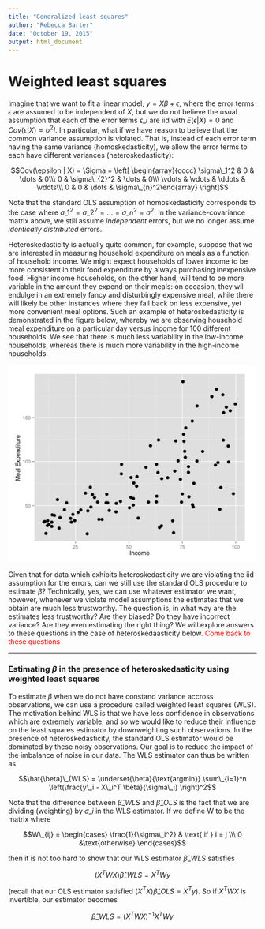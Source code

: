 ```yaml
---
title: "Generalized least squares"
author: "Rebecca Barter"
date: "October 19, 2015"
output: html_document
---
```



# Weighted least squares

Imagine that we want to fit a linear model, $y = X\beta + \epsilon$, where the error terms $\epsilon$ are assumed to be independent of $X$, but we do not believe the usual assumption that each of the error terms $\epsilon\_i$ are iid with $E(\epsilon | X) = 0$ and $Cov(\epsilon | X) = \sigma^2 I$. In particular, what if we have reason to believe that the common variance assumption is violated. That is, instead of each error term having the same variance (homoskedasticity), we allow the error terms to each have different variances (heteroskedasticity):

$$Cov(\epsilon | X) = \Sigma = \left[ \begin{array}{cccc} \sigma\_1^2 & 0 & \dots & 0\\\
 0 & \sigma\_{2}^2 & \dots & 0\\\
 \vdots & \vdots & \ddots & \vdots\\\
 0 & 0 & \dots & \sigma\_{n}^2\end{array} \right]$$
 
 
Note that the standard OLS assumption of homoskedasticity corresponds to the case where $\sigma\_1^2 = \sigma\_2^2 = \dots = \sigma\_n^2 = \sigma^2$. In the variance-covariance matrix above, we still assume *independent* errors, but we no longer assume *identically distributed* errors.

Heteroskedasticity is actually quite common, for example, suppose that we are interested in measuring household expenditure on meals as a function of household income. We might expect households of lower income to be more consistent in their food expenditure by always purchasing inexpensive food. Higher income households, on the other hand, will tend to be more variable in the amount they expend on their meals: on occasion, they will endulge in an extremely fancy and disturbingly expensive meal, while there will likely be other instances where they fall back on less expensive, yet more convenient meal options. Such an example of heteroskedasticity is demonstrated in the figure below, whereby we are observing household meal expenditure on a particular day versus income for 100 different households. We see that there is much less variability in the low-income households, whereas there is much more variability in the high-income households.


<img src = "heteroskedasticity.png" alt="heteroskedasticity" style="width:500px;height:400px;">


Given that for data which exhibits heteroskedasticity we are violating the iid assumption for the errors, can we still use the standard OLS procedure to estimate $\beta$? Technically, yes, we can use whatever estimator we want, however, whenever we violate model assumptions the estimates that we obtain are much less trustworthy. The question is, in what way are the estimates less trustworthy? Are they biased? Do they have incorrect variance? Are they even estimating the right thing? We will explore answers to these questions in the case of heteroskedaasticity below. <FONT COLOR="red">Come back to these questions</FONT>

-----

### Estimating $\beta$ in the presence of heteroskedasticity using weighted least squares

To estimate $\beta$ when we do not have constand variance accross observations, we can use a procedure called weighted least squares (WLS). The motivation behind WLS is that we have less confidence in observations which are extremely variable, and so we would like to reduce their influence on the least squares estimator by downweighting such observations. In the presence of heteroskedasticity, the standard OLS estimator would be dominated by these noisy observations. Our goal is to reduce the impact of the imbalance of noise in our data. The WLS estimator can thus be written as

$$\hat{\beta}\_{WLS} = \underset{\beta}{\text{argmin}} \sum\_{i=1}^n \left(\frac{y\_i - X\_i^T \beta}{\sigma\_i} \right)^2$$

Note that the difference between $\hat{\beta}\_{WLS}$ and $\hat{\beta}\_{OLS}$ is the fact that we are dividing (weighting) by $\sigma\_i$ in the WLS estimator. If we define W to be the matrix where

$$W\_{ij} = \begin{cases} \frac{1}{\sigma\_i^2} & \text{ if } i = j \\\ 0 &\text{otherwise} \end{cases}$$

then it is not too hard to show that our WLS estimator $\hat{\beta}\_{WLS}$ satisfies

$$(X^TWX)\hat{\beta}\_{WLS} = X^TWy$$

(recall that our OLS estimator satisfied $(X^TX)\hat{\beta}\_{OLS} = X^Ty$). So if $X^TWX$ is invertible, our estimator becomes

$$\hat{\beta}\_{WLS} = (X^TWX)^{-1}X^TWy$$














